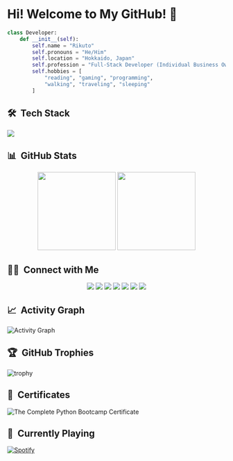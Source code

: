 # Hi! Welcome to My GitHub! 👋

```python
class Developer:
    def __init__(self):
        self.name = "Rikuto"
        self.pronouns = "He/Him"
        self.location = "Hokkaido, Japan"
        self.profession = "Full-Stack Developer (Individual Business Owner)"
        self.hobbies = [
            "reading", "gaming", "programming", 
            "walking", "traveling", "sleeping"
        ]
```

## 🛠️ &nbsp;Tech Stack
<img src="https://skillicons.dev/icons?i=html,css,js,jquery,react,sass,tailwind,nodejs,express,vite,python,flask,django,bootstrap,postgres,sqlite,wordpress,gcp,vercel,figma,postman,docker,git,github,vscode" />

## 📊 &nbsp;GitHub Stats
<p align="center">
  <img height="180em" src="https://github-readme-stats.vercel.app/api?username=rikuto-mikado&show_icons=true&theme=radical&bg_color=0D1117&include_all_commits=true&count_private=true"/>
  <img height="180em" src="https://github-readme-stats.vercel.app/api/top-langs/?username=rikuto-mikado&layout=compact&theme=radical&bg_color=0D1117&langs_count=8"/>
</p>

## 🤝🏻 &nbsp;Connect with Me

<p align="center">
<a href="mailto:mikadorikuto@gmail.com"><img src="https://img.shields.io/badge/-mikadorikuto@gmail.com-D14836?style=flat&logo=Gmail&logoColor=white"/></a>
<a href="https://www.instagram.com/rikutomikado.dev/"><img src="https://img.shields.io/badge/-@rikutomikado.dev-E4405F?style=flat&logo=Instagram&logoColor=white"/></a>
<a href="https://note.com/rikuto_mikado"><img src="https://img.shields.io/badge/-rikuto__mikado-41C9B4?style=flat&logo=Note&logoColor=white"/></a>
<a href="https://www.facebook.com/profile.php?id=61580617898631"><img src="https://img.shields.io/badge/-Rikuto%20Mikado-1877F2?style=flat&logo=Facebook&logoColor=white"/></a>
<a href="https://open.spotify.com/user/31ziidnuokqdfrdhwhyug37jxbli?si=5da7491cda9d467c"><img src="https://img.shields.io/badge/-Rikuto%20Mikado-1ED760?style=flat&logo=Spotify&logoColor=white"/></a>
<a href="https://jp.pinterest.com/rikutomikado/"><img src="https://img.shields.io/badge/-@rikutomikado-BD081C?style=flat&logo=Pinterest&logoColor=white"/></a>
<a href="https://www.udemy.com/user/rikuto-mikado/"><img src="https://img.shields.io/badge/-Rikuto%20Mikado-EC5252?style=flat&logo=Udemy&logoColor=white"/></a>
</p>

## 📈 &nbsp;Activity Graph

![Activity Graph](https://github-readme-activity-graph.vercel.app/graph?username=rikuto-mikado&theme=react-dark)

## 🏆 &nbsp;GitHub Trophies

![trophy](https://github-profile-trophy.vercel.app/?username=rikuto-mikado&theme=radical&row=2&column=3)

## 📜 &nbsp;Certificates

![The Complete Python Bootcamp Certificate](https://github.com/user-attachments/assets/ddfbb62c-40f6-4068-a5e6-dc333ed2bc67)

## 🎵 &nbsp;Currently Playing

[![Spotify](https://novatorem.vercel.app/api/spotify)](https://open.spotify.com/user/31ziidnuokqdfrdhwhyug37jxbli)